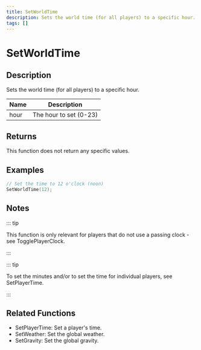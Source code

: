 ```yaml
---
title: SetWorldTime
description: Sets the world time (for all players) to a specific hour.
tags: []
---
```


# SetWorldTime

## Description

Sets the world time (for all players) to a specific hour.

| Name | Description            |
| ---- | ---------------------- |
| hour | The hour to set (0-23) |

## Returns

This function does not return any specific values.

## Examples

```c
// Set the time to 12 o'clock (noon)
SetWorldTime(12);
```

## Notes

::: tip

This function is only relevant for players that do not use a passing clock - see TogglePlayerClock.

:::

::: tip

To set the minutes and/or to set the time for individual players, see SetPlayerTime.

:::

## Related Functions

- SetPlayerTime: Set a player's time.
- SetWeather: Set the global weather.
- SetGravity: Set the global gravity.
